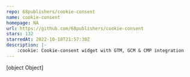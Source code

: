 ```yaml
---
repo: 68publishers/cookie-consent
name: cookie-consent
homepage: NA
url: https://github.com/68publishers/cookie-consent
stars: 132
starredAt: 2022-10-18T21:57:30Z
description: |-
    :cookie: Cookie-consent widget with GTM, GCM & CMP integration
---
```


[object Object]
